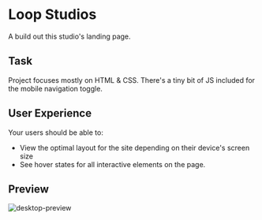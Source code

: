 # Loop Studios
A build out this studio's landing page.

## Task
Project focuses mostly on HTML & CSS. There's a tiny bit of JS included for the mobile navigation toggle.

## User Experience
Your users should be able to:
- View the optimal layout for the site depending on their device's screen size
- See hover states for all interactive elements on the page.

## Preview
![desktop-preview](https://user-images.githubusercontent.com/31680529/162803114-38cb22b2-9bd6-49fc-a2be-806e5c56ca0f.jpg)

